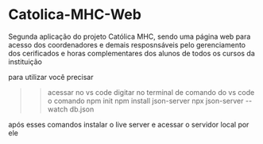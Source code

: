 # Catolica-MHC-Web
Segunda aplicação do projeto Católica MHC, sendo uma página web para acesso dos coordenadores e demais resposnsáveis pelo gerenciamento dos
cerificados e horas complementares dos alunos de todos os cursos da instituição

para utilizar você precisar

>> acessar no vs code 
>> digitar no terminal de comando do vs code o comando 
npm init 
npm install json-server
npx json-server --watch db.json 

após esses comandos instalar o  live server e acessar o servidor local por ele
